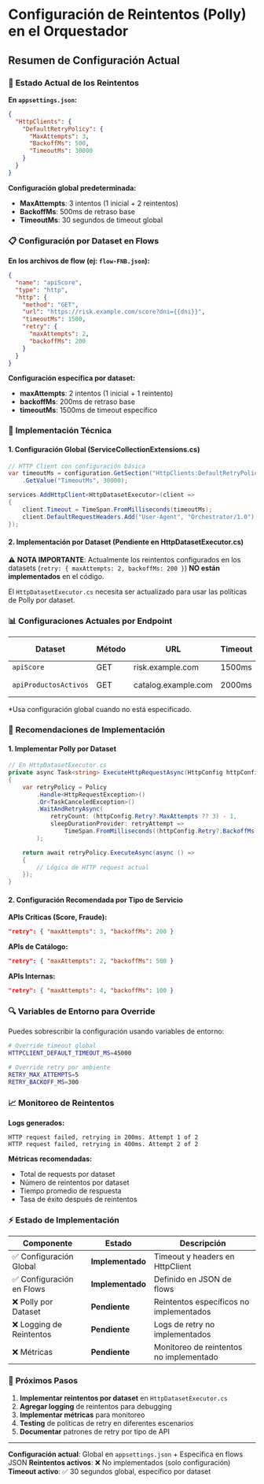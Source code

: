 # Configuración de Reintentos (Polly) en el Orquestador

## Resumen de Configuración Actual

### 📍 **Estado Actual de los Reintentos**

**En `appsettings.json`:**

```json
{
  "HttpClients": {
    "DefaultRetryPolicy": {
      "MaxAttempts": 3,
      "BackoffMs": 500,
      "TimeoutMs": 30000
    }
  }
}
```

**Configuración global predeterminada:**

- **MaxAttempts**: 3 intentos (1 inicial + 2 reintentos)
- **BackoffMs**: 500ms de retraso base
- **TimeoutMs**: 30 segundos de timeout global

### 📋 **Configuración por Dataset en Flows**

**En los archivos de flow (ej: `flow-FNB.json`):**

```json
{
  "name": "apiScore",
  "type": "http",
  "http": {
    "method": "GET",
    "url": "https://risk.example.com/score?dni={{dni}}",
    "timeoutMs": 1500,
    "retry": {
      "maxAttempts": 2,
      "backoffMs": 200
    }
  }
}
```

**Configuración específica por dataset:**

- **maxAttempts**: 2 intentos (1 inicial + 1 reintento)
- **backoffMs**: 200ms de retraso base
- **timeoutMs**: 1500ms de timeout específico

### 🔧 **Implementación Técnica**

#### 1. **Configuración Global (ServiceCollectionExtensions.cs)**

```csharp
// HTTP Client con configuración básica
var timeoutMs = configuration.GetSection("HttpClients:DefaultRetryPolicy")
    .GetValue("TimeoutMs", 30000);

services.AddHttpClient<HttpDatasetExecutor>(client =>
{
    client.Timeout = TimeSpan.FromMilliseconds(timeoutMs);
    client.DefaultRequestHeaders.Add("User-Agent", "Orchestrator/1.0");
});
```

#### 2. **Implementación por Dataset (Pendiente en HttpDatasetExecutor.cs)**

⚠️ **NOTA IMPORTANTE**: Actualmente los reintentos configurados en los datasets (`retry: { maxAttempts: 2, backoffMs: 200 }`) **NO están implementados** en el código.

El `HttpDatasetExecutor.cs` necesita ser actualizado para usar las políticas de Polly por dataset.

### 📊 **Configuraciones Actuales por Endpoint**

| Dataset               | Método | URL                 | Timeout | Max Attempts  | Backoff       |
| --------------------- | ------ | ------------------- | ------- | ------------- | ------------- |
| `apiScore`            | GET    | risk.example.com    | 1500ms  | 2             | 200ms         |
| `apiProductosActivos` | GET    | catalog.example.com | 2000ms  | No definido\* | No definido\* |

\*Usa configuración global cuando no está especificado.

### 🚀 **Recomendaciones de Implementación**

#### 1. **Implementar Polly por Dataset**

```csharp
// En HttpDatasetExecutor.cs
private async Task<string> ExecuteHttpRequestAsync(HttpConfig httpConfig, Dictionary<string, object> inputs)
{
    var retryPolicy = Policy
        .Handle<HttpRequestException>()
        .Or<TaskCanceledException>()
        .WaitAndRetryAsync(
            retryCount: (httpConfig.Retry?.MaxAttempts ?? 3) - 1,
            sleepDurationProvider: retryAttempt =>
                TimeSpan.FromMilliseconds((httpConfig.Retry?.BackoffMs ?? 500) * Math.Pow(2, retryAttempt - 1))
        );

    return await retryPolicy.ExecuteAsync(async () =>
    {
        // Lógica de HTTP request actual
    });
}
```

#### 2. **Configuración Recomendada por Tipo de Servicio**

**APIs Críticas (Score, Fraude):**

```json
"retry": { "maxAttempts": 3, "backoffMs": 200 }
```

**APIs de Catálogo:**

```json
"retry": { "maxAttempts": 2, "backoffMs": 500 }
```

**APIs Internas:**

```json
"retry": { "maxAttempts": 4, "backoffMs": 100 }
```

### 🔍 **Variables de Entorno para Override**

Puedes sobrescribir la configuración usando variables de entorno:

```bash
# Override timeout global
HTTPCLIENT_DEFAULT_TIMEOUT_MS=45000

# Override retry por ambiente
RETRY_MAX_ATTEMPTS=5
RETRY_BACKOFF_MS=300
```

### 📈 **Monitoreo de Reintentos**

**Logs generados:**

```
HTTP request failed, retrying in 200ms. Attempt 1 of 2
HTTP request failed, retrying in 400ms. Attempt 2 of 2
```

**Métricas recomendadas:**

- Total de requests por dataset
- Número de reintentos por dataset
- Tiempo promedio de respuesta
- Tasa de éxito después de reintentos

### ⚡ **Estado de Implementación**

| Componente                | Estado           | Descripción                             |
| ------------------------- | ---------------- | --------------------------------------- |
| ✅ Configuración Global   | **Implementado** | Timeout y headers en HttpClient         |
| ✅ Configuración en Flows | **Implementado** | Definido en JSON de flows               |
| ❌ Polly por Dataset      | **Pendiente**    | Reintentos específicos no implementados |
| ❌ Logging de Reintentos  | **Pendiente**    | Logs de retry no implementados          |
| ❌ Métricas               | **Pendiente**    | Monitoreo de reintentos no implementado |

### 🎯 **Próximos Pasos**

1. **Implementar reintentos por dataset** en `HttpDatasetExecutor.cs`
2. **Agregar logging** de reintentos para debugging
3. **Implementar métricas** para monitoreo
4. **Testing** de políticas de retry en diferentes escenarios
5. **Documentar** patrones de retry por tipo de API

---

**Configuración actual**: Global en `appsettings.json` + Específica en flows JSON
**Reintentos activos**: ❌ No implementados (solo configuración)
**Timeout activo**: ✅ 30 segundos global, específico por dataset
